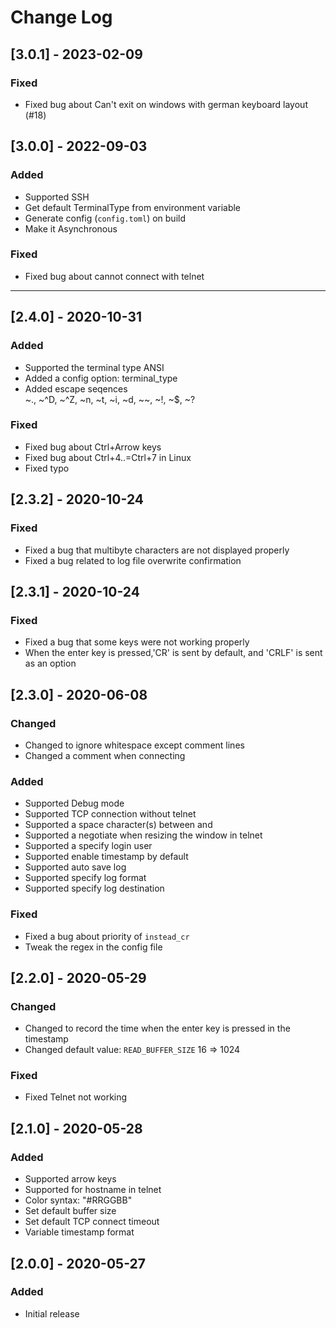 # Change Log

## [3.0.1] - 2023-02-09
### Fixed
- Fixed bug about Can't exit on windows with german keyboard layout (#18)

## [3.0.0] - 2022-09-03
### Added
- Supported SSH
- Get default TerminalType from environment variable
- Generate config (`config.toml`) on build
- Make it Asynchronous

### Fixed
- Fixed bug about cannot connect with telnet

--------------------------------------------------------------------------------

## [2.4.0] - 2020-10-31
### Added
- Supported the terminal type ANSI
- Added a config option: terminal_type
- Added escape seqences  
    \~., \~^D, \~^Z, \~n, \~t, \~i, \~d, \~\~, \~!, \~$, \~?

### Fixed
- Fixed bug about Ctrl+Arrow keys
- Fixed bug about Ctrl+4..=Ctrl+7 in Linux
- Fixed typo


## [2.3.2] - 2020-10-24
### Fixed
- Fixed a bug that multibyte characters are not displayed properly
- Fixed a bug related to log file overwrite confirmation


## [2.3.1] - 2020-10-24
### Fixed
- Fixed a bug that some keys were not working properly
- When the enter key is pressed,'CR' is sent by default, and 'CRLF' is sent as an option


## [2.3.0] - 2020-06-08
### Changed
- Changed to ignore whitespace except comment lines
- Changed a comment when connecting

### Added
- Supported Debug mode
- Supported TCP connection without telnet
- Supported a space character(s) between <host> and <TCP port>
- Supported a negotiate when resizing the window in telnet
- Supported a specify login user
- Supported enable timestamp by default
- Supported auto save log
- Supported specify log format
- Supported specify log destination

### Fixed
- Fixed a bug about priority of `instead_cr`
- Tweak the regex in the config file


## [2.2.0] - 2020-05-29
### Changed
- Changed to record the time when the enter key is pressed in the timestamp
- Changed default value: `READ_BUFFER_SIZE` 16 => 1024

### Fixed
- Fixed Telnet not working


## [2.1.0] - 2020-05-28
### Added
- Supported arrow keys
- Supported for hostname in telnet
- Color syntax: "#RRGGBB"
- Set default buffer size
- Set default TCP connect timeout
- Variable timestamp format


## [2.0.0] - 2020-05-27
### Added
- Initial release


